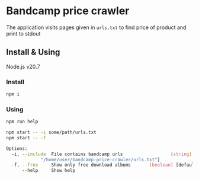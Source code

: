 # Bandcamp price crawler

The application visits pages given in `urls.txt` to find price of product and print to stdout

## Install & Using

Node.js v20.7

### Install

```bash
npm i
```

### Using

```bash
npm run help
```

```bash
npm start -- -i some/path/urls.txt
npm start -- -f

Options:
  -i, --include  File contains bandcamp urls                  [string] [default:
             "/home/user/bandcamp-price-crawler/urls.txt"]
  -f, --free     Show only free download albums       [boolean] [default: false]
      --help     Show help                                             [boolean]
```
